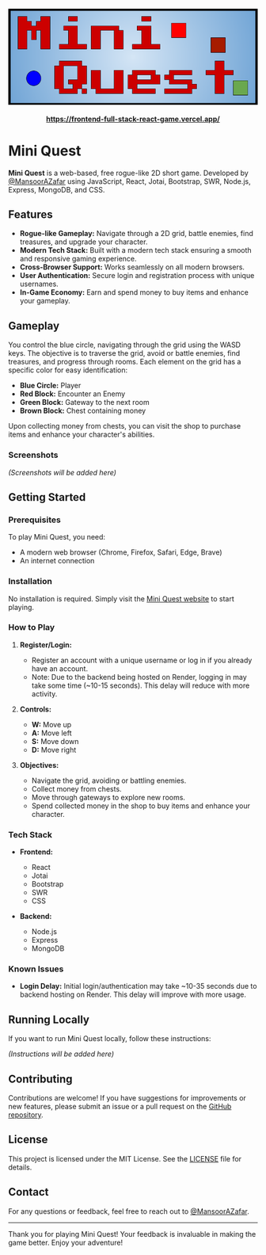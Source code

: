 <p align="center" style="margin-bottom: 0;">
  <a href="https://frontend-full-stack-react-game.vercel.app/">
    <img src="https://raw.githubusercontent.com/MansoorAZafar/FullStack-React-Game/main/Frontend/public/Logo%20(1).png" 
      alt="Gameplay Screenshot" width="600" />
    <br><br><strong>https://frontend-full-stack-react-game.vercel.app/</strong></a></p>
  </a>
</p>

# Mini Quest

**Mini Quest** is a web-based, free rogue-like 2D short game. Developed by [@MansoorAZafar](https://github.com/MansoorAZafar) using JavaScript, React, Jotai, Bootstrap, SWR, Node.js, Express, MongoDB, and CSS.

## Features

- **Rogue-like Gameplay:** Navigate through a 2D grid, battle enemies, find treasures, and upgrade your character.
- **Modern Tech Stack:** Built with a modern tech stack ensuring a smooth and responsive gaming experience.
- **Cross-Browser Support:** Works seamlessly on all modern browsers.
- **User Authentication:** Secure login and registration process with unique usernames.
- **In-Game Economy:** Earn and spend money to buy items and enhance your gameplay.

## Gameplay

You control the blue circle, navigating through the grid using the WASD keys. The objective is to traverse the grid, avoid or battle enemies, find treasures, and progress through rooms. Each element on the grid has a specific color for easy identification:
- **Blue Circle:** Player
- **Red Block:** Encounter an Enemy
- **Green Block:** Gateway to the next room
- **Brown Block:** Chest containing money

Upon collecting money from chests, you can visit the shop to purchase items and enhance your character's abilities.

### Screenshots

*(Screenshots will be added here)*

## Getting Started

### Prerequisites

To play Mini Quest, you need:
- A modern web browser (Chrome, Firefox, Safari, Edge, Brave)
- An internet connection

### Installation

No installation is required. Simply visit the [Mini Quest website](https://frontend-full-stack-react-game.vercel.app/) to start playing.

### How to Play

1. **Register/Login:**
   - Register an account with a unique username or log in if you already have an account.
   - Note: Due to the backend being hosted on Render, logging in may take some time (~10-15 seconds). This delay will reduce with more activity.

2. **Controls:**
   - **W:** Move up
   - **A:** Move left
   - **S:** Move down
   - **D:** Move right

3. **Objectives:**
   - Navigate the grid, avoiding or battling enemies.
   - Collect money from chests.
   - Move through gateways to explore new rooms.
   - Spend collected money in the shop to buy items and enhance your character.

### Tech Stack

- **Frontend:**
  - React
  - Jotai
  - Bootstrap
  - SWR
  - CSS

- **Backend:**
  - Node.js
  - Express
  - MongoDB

### Known Issues

- **Login Delay:** Initial login/authentication may take ~10-35 seconds due to backend hosting on Render. This delay will improve with more usage.

## Running Locally

If you want to run Mini Quest locally, follow these instructions:

*(Instructions will be added here)*

## Contributing

Contributions are welcome! If you have suggestions for improvements or new features, please submit an issue or a pull request on the [GitHub repository](https://github.com/MansoorAZafar/FullStack-React-Game).

## License

This project is licensed under the MIT License. See the [LICENSE](LICENSE) file for details.

## Contact

For any questions or feedback, feel free to reach out to [@MansoorAZafar](https://github.com/MansoorAZafar).

---

Thank you for playing Mini Quest! Your feedback is invaluable in making the game better. Enjoy your adventure!
